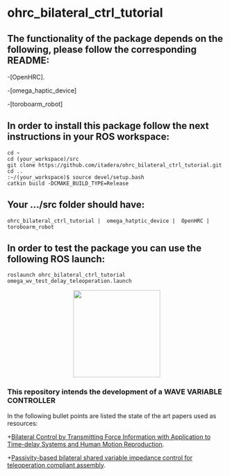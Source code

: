 # ohrc_bilateral_ctrl_tutorial

## The functionality of the package depends on the following, please follow the corresponding README: ###

-[OpenHRC].

-[omega_haptic_device] 

-[toroboarm_robot] 


## In order to install this package follow the next instructions in your ROS workspace: ###


```
cd ~ 
cd (your_workspace)/src
git clone https://github.com/itadera/ohrc_bilateral_ctrl_tutorial.git
cd ..
:~/(your_workspace)$ source devel/setup.bash
catkin build -DCMAKE_BUILD_TYPE=Release

```

## Your .../src folder should have: ###

```
ohrc_bilateral_ctrl_tutorial |  omega_hatptic_device |  OpenHRC |  toroboarm_robot

```

## In order to test the package you can use the following ROS launch: ###

```
roslaunch ohrc_bilateral_ctrl_tutorial omega_wv_test_delay_teleoperation.launch 
```

<div align="center">
  <img src="https://github.com/itadera/ohrc_bilateral_ctrl_tutorial/assets/73600923/223cd5ac-19f5-4a30-8076-83b55a9eaa6d" width="200" height="200">
</div>




### **This repository intends the development of a WAVE VARIABLE CONTROLLER**

In the following bullet points are listed the state of the art papers used as resources:

+[Bilateral Control by Transmitting Force Information with Application to
Time-delay Systems and Human Motion Reproduction](https://www.jstage.jst.go.jp/article/ieejjia/10/2/10_20004757/_pdf/-char/en).

+[Passivity-based bilateral shared variable impedance control for teleoperation compliant assembly](https://www.sciencedirect.com/science/article/pii/S0957415823001137?ref=pdf_download&fr=RR-2&rr=804eb1858b3fe360).

